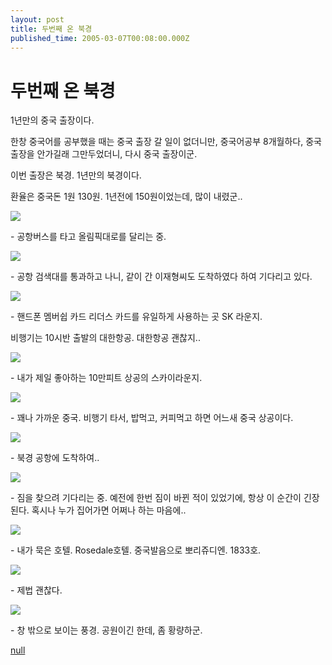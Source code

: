 ```yaml
---
layout: post
title: 두번째 온 북경
published_time: 2005-03-07T00:08:00.000Z
---
```


# 두번째 온 북경


1년만의 중국 출장이다.

한창 중국어를 공부했을 때는 중국 출장 갈 일이 없더니만, 중국어공부 8개월하다, 중국출장을 안가길래 그만두었더니, 다시 중국 출장이군.

이번 출장은 북경. 1년만의 북경이다.

환율은 중국돈 1원 130원. 1년전에 150원이었는데, 많이 내렸군..

![](../pds/200902/04/80/a0109780_498978da5792b.jpg)

\- 공항버스를 타고 올림픽대로를 달리는 중.

![](../pds/200902/04/80/a0109780_498978da6d10a.jpg)

\- 공항 검색대를 통과하고 나니, 같이 간 이재형씨도 도착하였다 하여 기다리고 있다.

![](../pds/200902/04/80/a0109780_498978da86302.jpg)

\- 핸드폰 멤버쉽 카드 리더스 카드를 유일하게 사용하는 곳 SK 라운지.

비행기는 10시반 출발의 대한항공. 대한항공 괜찮지..

![](../pds/200902/04/80/a0109780_498978daa14a8.jpg)

\- 내가 제일 좋아하는 10만피트 상공의 스카이라운지.

![](../pds/200902/04/80/a0109780_498978dab8e06.jpg)

\- 꽤나 가까운 중국. 비행기 타서, 밥먹고, 커피먹고 하면 어느새 중국 상공이다.

![](../pds/200902/04/80/a0109780_498978dacada0.jpg)

\- 북경 공항에 도착하여..

![](../pds/200902/04/80/a0109780_498978dadb7fa.jpg)

\- 짐을 찾으려 기다리는 중. 예전에 한번 짐이 바뀐 적이 있었기에, 항상 이 순간이 긴장된다. 혹시나 누가 집어가면 어쩌나 하는 마음에..

![](../pds/200902/04/80/a0109780_498978daf025a.jpg)

\- 내가 묵은 호텔. Rosedale호텔. 중국발음으로 뽀리쥬디엔. 1833호.

![](../pds/200902/04/80/a0109780_498978db15531.jpg)

\- 제법 괜찮다.

![](../pds/200902/04/80/a0109780_498978db359f6.jpg)

\- 창 밖으로 보이는 풍경. 공원이긴 한데, 좀 황량하군.

[null](../6166822.html#6166822_1)

